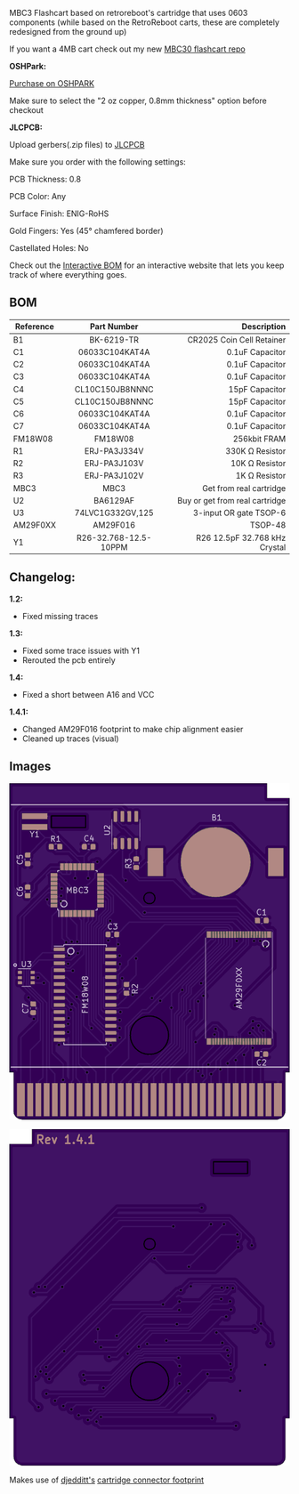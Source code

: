 MBC3 Flashcart based on retroreboot's cartridge that uses 0603 components (while based on the RetroReboot carts, these are completely redesigned from the ground up)

If you want a 4MB cart check out my new [MBC30 flashcart repo](https://github.com/HDR/MBC30-Flashcart)

**OSHPark:**

[Purchase on OSHPARK](https://oshpark.com/shared_projects/wMkFYoI9)

Make sure to select the "2 oz copper, 0.8mm thickness" option before checkout


**JLCPCB:**

Upload gerbers(.zip files) to [JLCPCB](http://jlcpcb.com)

Make sure you order with the following settings:

PCB Thickness: 0.8

PCB Color: Any

Surface Finish: ENIG-RoHS

Gold Fingers: Yes (45° chamfered border)

Castellated Holes: No


Check out the [Interactive BOM](https://hdr.github.io/ibom/MBC3-Flashcart) for an interactive website that lets you keep track of where everything goes.

## BOM

| Reference        | Part Number           | Description  |
| ------------- |:-------------:| -----:|
| B1 | BK-6219-TR | CR2025 Coin Cell Retainer |
| C1 | 06033C104KAT4A | 0.1uF Capacitor |
| C2 | 06033C104KAT4A | 0.1uF Capacitor |
| C3 | 06033C104KAT4A | 0.1uF Capacitor |
| C4 | CL10C150JB8NNNC | 15pF Capacitor |
| C5 | CL10C150JB8NNNC | 15pF Capacitor |
| C6 | 06033C104KAT4A | 0.1uF Capacitor |
| C7 | 06033C104KAT4A | 0.1uF Capacitor |
| FM18W08 | FM18W08 | 256kbit FRAM |
| R1 | ERJ-PA3J334V | 330K Ω Resistor |
| R2 | ERJ-PA3J103V | 10K Ω Resistor |
| R3 | ERJ-PA3J102V | 1K Ω Resistor |
| MBC3 | MBC3 | Get from real cartridge |
| U2 | BA6129AF | Buy or get from real cartridge |
| U3 | 74LVC1G332GV,125 | 3-input OR gate TSOP-6 |
| AM29F0XX | AM29F016 | TSOP-48 |
| Y1 | R26-32.768-12.5-10PPM | R26 12.5pF 32.768 kHz Crystal |

## Changelog:

**1.2:**
- Fixed missing traces

**1.3:**
- Fixed some trace issues with Y1
- Rerouted the pcb entirely

**1.4:**
- Fixed a short between A16 and VCC

**1.4.1:**
- Changed AM29F016 footprint to make chip alignment easier
- Cleaned up traces (visual)


## Images

![Front](front.png)


![Back](back.png)


Makes use of [djedditt's](https://github.com/djedditt/) [cartridge connector footprint](https://github.com/djedditt/kicad-gamepaks)
